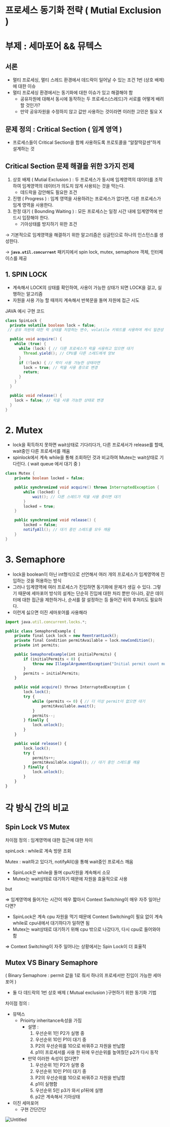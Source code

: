 # 프로세스 동기화 전략 ( Mutial Exclusion )

# 부제 : 세마포어 && 뮤텍스

## 서론

- 멀티 프로세싱, 멀티 스레드 환경에서 데드락이 일어날 수 있는 조건 1번 (상호 배제)에 대한 이슈
- 멀티 프로세싱 환경에서는 동기화에 대한 이슈가 있고 해결해야 함
  - 공유자원에 대해서 동시에 동작하는 두 프로세스(스레드)가 서로를 어떻게 배려할 것인가?
  - 만약 공유자원을 수정하지 않고 값만 사용하는 것이라면 이러한 고민은 필요 X

## 문제 정의 : Critical Section ( 임계 영역 )

- 프로세스들이 Critical Section을 함께 사용하도록 프로토콜을 “알잘딱갈센”하게 설계하는 것

## Critical Section 문제 해결을 위한 3가지 전제

1. 상호 배제 ( Mutial Exclusion ) : 두 프로세스가 동시에 임계영역의 데이터를 조작하여 임계영역의 데이터가 의도치 않게 사용되는 것을 막는다.
   - 데드락을 감안해도 필요한 조건
2. 진행 ( Progress ) : 임계 영역을 사용하려는 프로세스가 없다면, 다른 프로세스가 임계 영역을 사용한다.
3. 한정 대기 ( Bounding Waiting ) : 모든 프로세스는 일정 시간 내에 임계영역에 반드시 입장해야 한다.
   - 기아상태를 방지하기 위한 조건

→ 기본적으로 임계영역을 해결하기 위한 알고리즘은 싱글턴으로 하나의 인스턴스를 생성한다.

→ **`java.util.concurrent`** 패키지에서 spin lock, mutex, semaphore 객체, 인터페이스를 제공

## 1. SPIN LOCK

- 계속해서 LOCK의 상태를 확인하여, 사용이 가능한 상태가 되면 LOCK을 걸고, 실행하는 알고리즘
- 자원을 사용 가능 할 때까지 계속해서 반복문을 돌며 자원에 접근 시도

JAVA 예시 구현 코드

```java
class SpinLock {
  private volatile boolean lock = false;
 // 공유 자원에 대한 락 상태를 저장하는 변수, volatile 키워드를 사용하여 캐시 일관성 문제 방지

  public void acquire() {
    while (true) {
      while (lock) { // 다른 프로세스가 락을 사용하고 있으면 대기
        Thread.yield(); // CPU를 다른 스레드에게 양보
      }
      if (!lock) { // 락이 사용 가능한 상태라면
        lock = true; // 락을 사용 중으로 변경
        return;
      }
    }
  }

  public void release() {
    lock = false; // 락을 사용 가능한 상태로 변경
  }
}
```

# 2. Mutex

- lock을 획득하지 못하면 wait상태로 기다리다가, 다른 프로세서가 release를 할때, wait중인 다른 프로세서를 깨움
- spinlock에서 계속 while을 통해 조회하던 것과 비교하여 Mutex는 wait상태로 기다린다. ( wait queue 에서 대기 중 )

```java
class Mutex {
    private boolean locked = false;

    public synchronized void acquire() throws InterruptedException {
        while (locked) {
            wait(); // 다른 스레드가 락을 사용 중이면 대기
        }
        locked = true;
    }

    public synchronized void release() {
        locked = false;
        notifyAll(); // 대기 중인 스레드를 모두 깨움
    }
}
```

# 3. Semaphore

- lock을 boolean이 아닌 int형식으로 선언해서 여러 개의 프로세스가 임계영역에 진입하는 것을 허용하는 방식
- 그러나 임계영역에 여러 프로세스가 진입하면 동기화에 문제가 생길 수 있다. 그렇기 때문에 세마포어 방식의 설계는 단순히 진입에 대한 처리 뿐만 아니라, 같은 데이터에 대한 접근을 제한하거나, 순서를 잘 설정하는 등 들어간 뒤의 후처리도 필요하다.
- 이런게 싫으면 이진 세마포어를 사용해라

```jsx
import java.util.concurrent.locks.*;

public class SemaphoreExample {
    private final Lock lock = new ReentrantLock();
    private final Condition permitAvailable = lock.newCondition();
    private int permits;

    public SemaphoreExample(int initialPermits) {
        if (initialPermits < 0) {
            throw new IllegalArgumentException("Initial permit count must be non-negative");
        }
        permits = initialPermits;
    }

    public void acquire() throws InterruptedException {
        lock.lock();
        try {
            while (permits <= 0) { // 더 이상 permit이 없으면 대기
                permitAvailable.await();
            }
            permits--;
        } finally {
            lock.unlock();
        }
    }

    public void release() {
        lock.lock();
        try {
            permits++;
            permitAvailable.signal(); // 대기 중인 스레드를 깨움
        } finally {
            lock.unlock();
        }
    }
}
```

# 각 방식 간의 비교

## Spin Lock VS Mutex

차이점 정의 : 임계영역에 대한 접근에 대한 차이

spinLock : while로 계속 방문 조회

Mutex : wait하고 있다가, notifyAll()을 통해 wait중인 프로세스 깨움

- SpinLock은 while을 돌며 cpu자원을 계속해서 소모
- Mutex는 wait상태로 대기하기 때문에 자원을 효율적으로 사용

but

⇒ 임계영역에 들어가는 시간이 매우 짧아서 Context Switching이 매우 자주 일어난다면?

- SpinLock은 계속 cpu 자원을 먹기 때문에 Context Switching이 필요 없이 계속 while로 cpu내에서 대기하다가 일하면 됨
- Mutex는 wait상태로 대기하기 위해 cpu 밖으로 나갔다가, 다시 cpu로 들어와야 함

⇒ Context Switching이 자주 일어나는 상황에서는 Spin Lock이 더 효율적

## Mutex VS Binary Semaphore

( Binary Semaphore : permit 값을 1로 줘서 하나의 프로세서만 진입이 가능한 세마포어 )

- 둘 다 데드락의 1번 상호 배제 ( Mutual exclusion )구현하기 위한 동기화 기법

차이점 정의 :

- 뮤텍스
  - Prioirty inheritance속성을 가짐
    - 설명 :
      1. 우선순위 1인 P2가 실행 중
      2. 우선순위 10인 P1이 대기 중
      3. P2의 우선순위를 10으로 바꿔주고 자원을 반납함
      4. p1이 프로세서를 사용 한 뒤에 우선순위를 높여줬던 p2가 다시 동작
    - 만약 이러한 속성이 없다면?
      1. 우선순위 1인 P2가 실행 중
      2. 우선순위 10인 P1이 대기 중
      3. P2의 우선순위를 10으로 바꿔주고 자원을 반납함
      4. p1이 실행함
      5. 우선순위 5인 p3가 와서 p1뒤에 실행
      6. p2은 계속해서 기아상태
- 이진 세마포어
  - 구현 간단간단

![Untitled](image/image.png)
